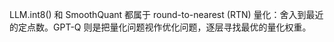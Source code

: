 


LLM.int8() 和 SmoothQuant 都属于 round-to-nearest (RTN) 量化：舍入到最近的定点数。GPT-Q 则是把量化问题视作优化问题，逐层寻找最优的量化权重。











